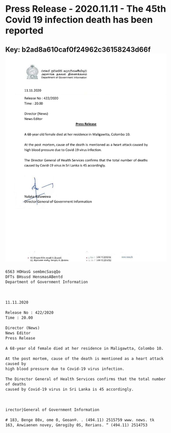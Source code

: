 # Press Release - 2020.11.11 -  The 45th Covid 19 infection death has been reported 
Key: b2ad8a610caf0f24962c36158243d66f 
![img](img/b2ad8a610caf0f24962c36158243d66f.jpg)
---
```
6563 HOHasG sembmcSasqQo
DFTs BHsusd HensmasABentd
Department of Government Information

 

11.11.2020

Release No : 422/2020
Time : 20.00

Director (News)
News Editor
Press Release

A 68-year old female died at her residence in Maligawtta, Colombo 10.

At the post mortem, cause of the death is mentioned as a heart attack caused by
high blood pressure due to Covid-19 virus infection.

The Director General of Health Services confirms that the total number of deaths
caused by Covid-19 virus in Sri Lanka is 45 accordingly.

   

irector|General of Government Information

# 183, Benge 80x, ome 0, Geoan®. . (494.11) 2515759 www. news. tk
163, Anwiaenen novey, Gmrogiby 0S, Rerians. “ (494.11) 2514753

```
